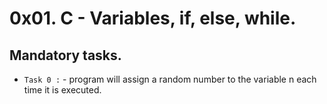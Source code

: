 # 0x01. C - Variables, if, else, while.

## Mandatory tasks.

* `Task 0 :` - program will assign a random number to the variable n each time it is executed.
